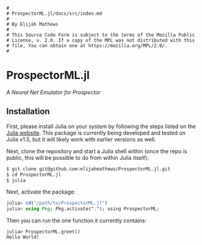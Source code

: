 ```@meta
#
# ProspectorML.jl/docs/src/index.md
#
# By Elijah Mathews
#
# This Source Code Form is subject to the terms of the Mozilla Public
# License, v. 2.0. If a copy of the MPL was not distributed with this
# file, You can obtain one at https://mozilla.org/MPL/2.0/.
#
```

# ProspectorML.jl
*A Neural Net Emulator for Prospector*

## Installation

First, please install Julia on your system by following the steps listed on the [Julia website](https://julialang.org/downloads/). This package is currently being developed and tested on Julia v1.5, but it will likely work with earlier versions as well.

Next, clone the repository and start a Julia shell within (once the repo is public, this will be possible to do from within Julia itself):

```bash
$ git clone git@github.com:elijahmathews/ProspectorML.jl.git
$ cd ProspectorML.jl
$ julia
```

Next, activate the package:
```julia
julia> cd("/path/to/ProspectorML.jl")
julia> using Pkg; Pkg.activate("."); using ProspectorML;
```

Then you can run the one function it currently contains:
```jldoctest greet; setup = :(using ProspectorML)
julia> ProspectorML.greet()
Hello World!
```
